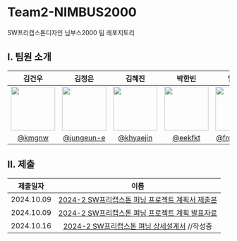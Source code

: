 # Team2-NIMBUS2000
SW프리캡스톤디자인 님부스2000 팀 레포지토리

## I. 팀원 소개
| 김건우 | 김정은 | 김혜진 | 박한빈 | 임혜정 |
|:---:|:---:|:---:|:---:|:---:|
| <img src="https://github.com/kmgnw.png" width="100"> | <img src="https://github.com/jungeun-e.png" width="100"> | <img src="https://github.com/khyaejin.png" width="100"> | <img src="https://github.com/eekfkt.png" width="100"> | <img src="https://github.com/frombunny.png" width="100"> |
| [@kmgnw](https://github.com/kmgnw) | [@jungeun-e](https://github.com/jungeun-e) | [@khyaejin](https://github.com/khyaejin) | [@eekfkt](https://github.com/eekfkt) | [@frombunny](https://github.com/frombunny) |


## II. 제출
|제출일자|이름|
|:------:|:---:
|2024.10.09|[2024-2 SW프리캡스톤 퍼닝 프로젝트 계획서 제출본](./241010_2팀_프로젝트계획서_제출본.pdf.pdf)
|2024.10.09|[2024-2 SW프리캡스톤 펴닝 프로젝트 계획 발표자료](./241010_2팀_프로젝트계획서_발표자료.pdf)
|2024.10.16|[2024-2 SW프리캡스톤 펴닝 상세설계서](./241016_2팀_상세설계서.pdf) //작성중
